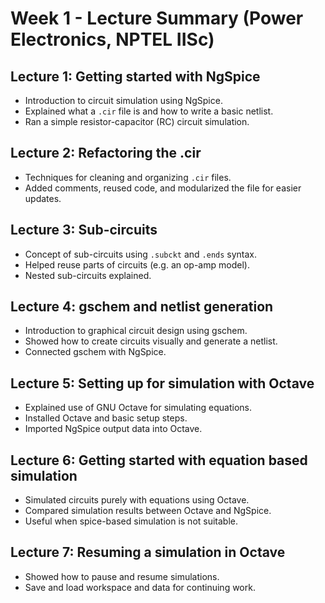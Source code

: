# Week 1 - Lecture Summary (Power Electronics, NPTEL IISc)

## Lecture 1: Getting started with NgSpice
- Introduction to circuit simulation using NgSpice.
- Explained what a `.cir` file is and how to write a basic netlist.
- Ran a simple resistor-capacitor (RC) circuit simulation.

## Lecture 2: Refactoring the .cir
- Techniques for cleaning and organizing `.cir` files.
- Added comments, reused code, and modularized the file for easier updates.

## Lecture 3: Sub-circuits
- Concept of sub-circuits using `.subckt` and `.ends` syntax.
- Helped reuse parts of circuits (e.g. an op-amp model).
- Nested sub-circuits explained.

## Lecture 4: gschem and netlist generation
- Introduction to graphical circuit design using gschem.
- Showed how to create circuits visually and generate a netlist.
- Connected gschem with NgSpice.

## Lecture 5: Setting up for simulation with Octave
- Explained use of GNU Octave for simulating equations.
- Installed Octave and basic setup steps.
- Imported NgSpice output data into Octave.

## Lecture 6: Getting started with equation based simulation
- Simulated circuits purely with equations using Octave.
- Compared simulation results between Octave and NgSpice.
- Useful when spice-based simulation is not suitable.

## Lecture 7: Resuming a simulation in Octave
- Showed how to pause and resume simulations.
- Save and load workspace and data for continuing work.

